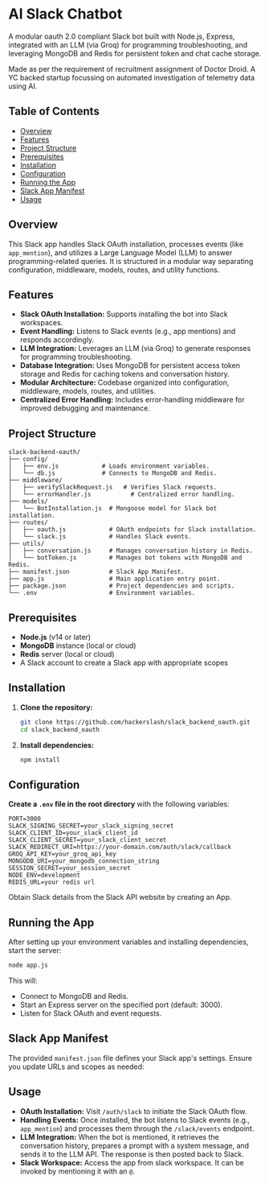 # AI Slack Chatbot

A modular oauth 2.0 compliant Slack bot built with Node.js, Express, integrated with an LLM (via Groq) for programming troubleshooting, and leveraging MongoDB and Redis for persistent token and chat cache storage.

Made as per the requirement of recruitment assignment of Doctor Droid. A YC backed startup focussing on automated investigation of telemetry data using AI.

## Table of Contents

- [Overview](#overview)
- [Features](#features)
- [Project Structure](#project-structure)
- [Prerequisites](#prerequisites)
- [Installation](#installation)
- [Configuration](#configuration)
- [Running the App](#running-the-app)
- [Slack App Manifest](#slack-app-manifest)
- [Usage](#usage)

## Overview

This Slack app handles Slack OAuth installation, processes events (like `app_mention`), and utilizes a Large Language Model (LLM) to answer programming-related queries. It is structured in a modular way separating configuration, middleware, models, routes, and utility functions.

## Features

- **Slack OAuth Installation:** Supports installing the bot into Slack workspaces.
- **Event Handling:** Listens to Slack events (e.g., app mentions) and responds accordingly.
- **LLM Integration:** Leverages an LLM (via Groq) to generate responses for programming troubleshooting.
- **Database Integration:** Uses MongoDB for persistent access token storage and Redis for caching tokens and conversation history.
- **Modular Architecture:** Codebase organized into configuration, middleware, models, routes, and utilities.
- **Centralized Error Handling:** Includes error-handling middleware for improved debugging and maintenance.

## Project Structure

```
slack-backend-oauth/
├── config/
│   ├── env.js            # Loads environment variables.
│   └── db.js             # Connects to MongoDB and Redis.
├── middleware/
│   ├── verifySlackRequest.js   # Verifies Slack requests.
│   └── errorHandler.js           # Centralized error handling.
├── models/
│   └── BotInstallation.js  # Mongoose model for Slack bot installation.
├── routes/
│   ├── oauth.js            # OAuth endpoints for Slack installation.
│   └── slack.js            # Handles Slack events.
├── utils/
│   ├── conversation.js     # Manages conversation history in Redis.
│   └── botToken.js         # Manages bot tokens with MongoDB and Redis.
├── manifest.json           # Slack App Manifest.
├── app.js                  # Main application entry point.
├── package.json            # Project dependencies and scripts.
└── .env                    # Environment variables.
```

## Prerequisites

- **Node.js** (v14 or later)
- **MongoDB** instance (local or cloud)
- **Redis** server (local or cloud)
- A Slack account to create a Slack app with appropriate scopes

## Installation

1. **Clone the repository:**

   ```bash
   git clone https://github.com/hackerslash/slack_backend_oauth.git
   cd slack_backend_oauth
   ```
2. **Install dependencies:**

   ```bash
   npm install
   ```

## Configuration

**Create a `.env` file in the root directory** with the following variables:

   ```dotenv
   PORT=3000
   SLACK_SIGNING_SECRET=your_slack_signing_secret
   SLACK_CLIENT_ID=your_slack_client_id
   SLACK_CLIENT_SECRET=your_slack_client_secret
   SLACK_REDIRECT_URI=https://your-domain.com/auth/slack/callback
   GROQ_API_KEY=your_groq_api_key
   MONGODB_URI=your_mongodb_connection_string
   SESSION_SECRET=your_session_secret
   NODE_ENV=development
   REDIS_URL=your redis url
   ```

Obtain Slack details from the Slack API website by creating an App.

## Running the App

After setting up your environment variables and installing dependencies, start the server:

```bash
node app.js
```

This will:

- Connect to MongoDB and Redis.
- Start an Express server on the specified port (default: 3000).
- Listen for Slack OAuth and event requests.

## Slack App Manifest

The provided `manifest.json` file defines your Slack app's settings. Ensure you update URLs and scopes as needed:

## Usage

- **OAuth Installation:** Visit `/auth/slack` to initiate the Slack OAuth flow.
- **Handling Events:** Once installed, the bot listens to Slack events (e.g., `app_mention`) and processes them through the `/slack/events` endpoint.
- **LLM Integration:** When the bot is mentioned, it retrieves the conversation history, prepares a prompt with a system message, and sends it to the LLM API. The response is then posted back to Slack.
- **Slack Workspace:** Access the app from slack workspace. It can be invoked by mentioning it with an `@`.


